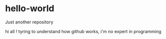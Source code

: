 # hello-world
Just another repository

hi all !
tyring to understand how github works, i'm no expert in programming 
